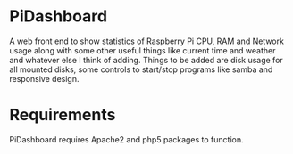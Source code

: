PiDashboard
===========

A web front end to show statistics of Raspberry Pi CPU, RAM and Network usage along with some other useful things like current time and weather and whatever else I think of adding. 
Things to be added are disk usage for all mounted disks, some controls to start/stop programs like samba and responsive design.


Requirements
============
PiDashboard requires Apache2 and php5 packages to function.
